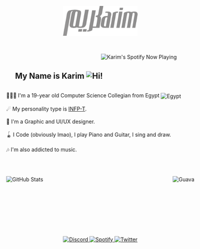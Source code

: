 <p align="center">
  <a href="https://github.com/karimawi">
  <img src="https://github.com/karimawi/karimawi/raw/main/karim.gif" alt="Karim's GitHub Profile" width="200">
  </a>
</p>
</br>

<p>
<a href="https://spotify-github-profile.vercel.app/api/view?uid=31wn7dzvnx62dekrjbu2kqg3gtb4&redirect=true"><img align="right" width="250" src="https://spotify-github-profile.vercel.app/api/view?uid=31wn7dzvnx62dekrjbu2kqg3gtb4&cover_image=true&theme=compact&show_offline=false&background_color=141439&bar_color=53b14f&bar_color_cover=true" alt="Karim's Spotify Now Playing" /></a>
</p>
  <div id="user-content-toc"><ul><summary><h2 style="display: inline-block;"><b>My Name is Karim <img align="bottom" width="20" src="https://github.com/karimawii/karimawii/raw/main/Hi.gif" alt="Hi!" /></b></h2></summary></ul></div>
  <p>👨🏻‍💻 I'm a 19-year old Computer Science Collegian from Egypt <img src="https://discord.com/assets/a0634b212047f7fdf09bc113fde994fe.svg" alt="Egypt" width="20" align="center"></br></br>
  ☄ My personality type is <a href="https://www.16personalities.com/infp-personality">INFP-T</a>.</br></br>
  🎨 I'm a Graphic and UI/UX designer.</br></br>
  🪀 I Code (obviously lmao), I play Piano and Guitar, I sing and draw.</br></br>
  🎶 I'm also addicted to music.</br></br>
</p>

</br>
<p>
<a href="https://github.com/karimawi#:~:text=Contribution%20activity"><img align="left" width="390" src="https://karimawi.vercel.app//api?username=karimawi&show_icons=true&hide_border=true&theme=outrun" alt="GitHub Stats" /></a>
<a href="https://github.com/karimawi/Guava"><img align="right" src="https://karimawi.vercel.app/api/pin/?username=karimawi&repo=Guava&theme=outrun" alt="Guava" /></a>
</p>
</br></br></br></br></br></br></br></br>
<div align="center" style="margin-top:25px;">
	<a href="https://discord.com/users/609230785769111554">
		<img src="https://img.shields.io/badge/Discord-%237289DA.svg?style=for-the-badge&logo=discord&logoColor=white" alt="Discord" style="margin-bottom: 5px;" />
	</a>
	<a href="https://open.spotify.com/playlist/3zYrqCWHw3Iy8pUknbOP1H?si=25b8d932709e4801">
		<img src="https://img.shields.io/badge/Spotify%20Playlist-1ED760?style=for-the-badge&logo=spotify&logoColor=white" alt="Spotify" style="margin-bottom: 5px;" />
	</a>
	<a href="https://twitter.com/karimawii">
		<img src="https://img.shields.io/badge/twitter-%2300acee.svg?&style=for-the-badge&logo=twitter&logoColor=white" alt="Twitter" style="margin-bottom: 5px;" />
	</a>
</div>
</br>
